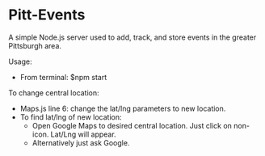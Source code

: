 # Pitt-Events
A simple Node.js server used to add, track, and store events in the greater Pittsburgh area.


Usage:
- From terminal: $npm start

To change central location:
- Maps.js line 6: change the lat/lng parameters to new location.
- To find lat/lng of new location:
    - Open Google Maps to desired central location. Just click on non-icon. Lat/Lng will appear.
    - Alternatively just ask Google.